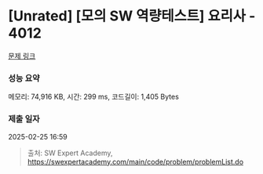 # [Unrated] [모의 SW 역량테스트] 요리사 - 4012 

[문제 링크](https://swexpertacademy.com/main/code/problem/problemDetail.do?contestProbId=AWIeUtVakTMDFAVH) 

### 성능 요약

메모리: 74,916 KB, 시간: 299 ms, 코드길이: 1,405 Bytes

### 제출 일자

2025-02-25 16:59



> 출처: SW Expert Academy, https://swexpertacademy.com/main/code/problem/problemList.do